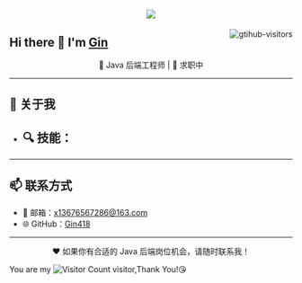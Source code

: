 <h1 align="center"> <a href="https://sunguoqi.com/"> <img src="https://readme-typing-svg.herokuapp.com/?lines=console.log(%22Hello%2C%20World!%22);祝您今天愉快!&center=true&size=27"> </a> </h1>
<a href="https://github.com/luoye6/computer-vision-in-action">
    <img align="right" src="https://komarev.com/ghpvc/?username=luoye6&label=Visitors&color=red&style=flat&logo=github" alt="gtihub-visitors" />
</a>
 
## Hi there 👋  I'm <a href="https://github.com/Gin418">Gin</a>
 <p align="center">
  🎯 Java 后端工程师 | 🌱 求职中
</p>

---

## 🚀 关于我
- 🔍 **技能**：
   -

---

## 📫 联系方式
- 📧 邮箱：x13676567286@163.com  
- 🌐 GitHub：[Gin418](https://github.com/Gin418)  

---

<p align="center">
  ❤️ 如果你有合适的 Java 后端岗位机会，请随时联系我！
</p>

You are my ![Visitor Count](https://profile-counter.glitch.me/wisdom-zhe/count.svg) visitor,Thank You!😘


<!--
**Gin418/Gin418** is a ✨ _special_ ✨ repository because its `README.md` (this file) appears on your GitHub profile.

Here are some ideas to get you started:
- 💼 项目经历
- 🔭 I’m currently working on ...
- 🌱 I’m currently learning ...
- 👯 I’m looking to collaborate on ...
- 🤔 I’m looking for help with ...
- 💬 Ask me about ...
- 📫 How to reach me: ...
- 😄 Pronouns: ...
- ⚡ Fun fact: ...
-->
